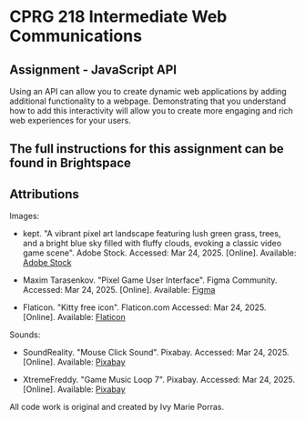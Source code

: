 # CPRG 218 Intermediate Web Communications
## Assignment - JavaScript API

Using an API can allow you to create dynamic web applications by adding additional functionality to a webpage. Demonstrating that you understand how to add this interactivity will allow you to create more engaging and rich web experiences for your users.

## The full instructions for this assignment can be found in Brightspace

## Attributions

Images:
- kept. "A vibrant pixel art landscape featuring lush green grass, trees, and a bright blue sky filled with fluffy clouds, evoking a classic video game scene". Adobe Stock. Accessed: Mar 24, 2025. [Online]. Available: [Adobe Stock](https://stock.adobe.com/si/images/a-vibrant-pixel-art-landscape-featuring-lush-green-grass-trees-and-a-bright-blue-sky-filled-with-fluffy-clouds-evoking-a-classic-video-game-scene/986546394)

- Maxim Tarasenkov. "Pixel Game User Interface". Figma Community. Accessed: Mar 24, 2025. [Online]. Available: [Figma](https://www.figma.com/community/file/1011931045593978833)

- Flaticon. "Kitty free icon". Flaticon.com Accessed: Mar 24, 2025. [Online]. Available: [Flaticon](https://www.flaticon.com/free-icon/kitty_763769?term=laughing&page=1&position=64&origin=search&related_id=763769)

Sounds:
- SoundReality. "Mouse Click Sound". Pixabay. Accessed: Mar 24, 2025. [Online]. Available: [Pixabay](https://pixabay.com/sound-effects/mouse-click-sound-233951/)

- XtremeFreddy. "Game Music Loop 7". Pixabay. Accessed: Mar 24, 2025. [Online]. Available: [Pixabay](https://pixabay.com/sound-effects/game-music-loop-7-145285/)



All code work is original and created by Ivy Marie Porras.
